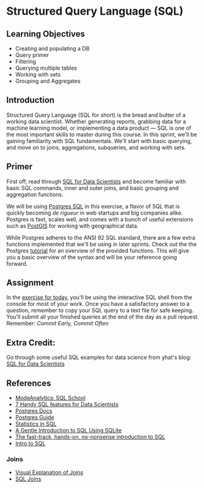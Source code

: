 # Structured Query Language (SQL)

## Learning Objectives

* Creating and populating a DB
* Query primer
* Filtering
* Querying multiple tables
* Working with sets
* Grouping and Aggregates

## Introduction

Structured Query Language (SQL for short) is the bread and butter of a working data scientist. Whether generating reports, grabbing data for a machine learning model, or implementing a data product — SQL is one of the most important skills to master during this course. In this sprint, we'll be gaining familiarity with SQL fundamentals. We'll start with basic querying, and move on to joins, aggregations, subqueries, and working with sets. 

## Primer

First off, read through [SQL for Data Scientists](http://bensresearch.com/downloads/SQL.pdf)  and become familiar with basic SQL commands, inner and outer joins, and basic grouping and aggregation functions.

We will be using [Postgres SQL](http://www.postgresql.org/) in this exercise, a flavor of SQL that is quickly becoming _de rigueur_ in web startups and big companies alike. Postgres is fast, scales well, and comes with a bunch of useful extensions such as [PostGIS](http://postgis.net/) for working with geographical data.

While Postgres adheres to the ANSI 92 SQL standard, there are a few extra functions implemented that we'll be using in later sprints. Check out the the Postgres [tutorial](http://www.postgresqltutorial.com/) for an overview of the provided functions. This will give you a basic overview of the syntax and will be your reference going forward.

## Assignment

In the [exercise for today](assignment.md), you'll be using the interactive SQL shell from the console for most of your work. Once you have a satisfactory answer to a question, remember to copy your SQL query to a text file for safe keeping. You'll submit all your finished queries at the end of the day as a pull request. Remember: _Commit Early, Commit Often_

## Extra Credit:

Go through some useful SQL examples for data science from yhat's blog: [SQL for Data Scientists](http://blog.yhathq.com/posts/sql-for-data-scientists.html)

## References

* [ModeAnalytics: SQL School](http://sqlschool.modeanalytics.com/)
* [7 Handy SQL features for Data Scientists](http://blog.yhathq.com/posts/sql-for-data-scientists.html)
* [Postgres Docs](http://www.postgresql.org/docs/7.4/static/tutorial.html)
* [Postgres Guide](http://postgresguide.com/)
* [Statistics in SQL](https://github.com/tlevine/sql-statistics)
* [A Gentle Introduction to SQL Using SQLite](https://github.com/zipfian/SQL-Tutorial)
* [The fast-track, hands-on, no-nonsense introduction to SQL](https://github.com/dserban/WebDevCourseMaterials/tree/master/1-intro-to-sql)
* [Intro to SQL](http://bensresearch.com/downloads/SQL.pdf)

### Joins

* [Visual Explanation of Joins](http://blog.codinghorror.com/a-visual-explanation-of-sql-joins/)
* [SQL Joins](https://chartio.com/education/sql/joins)
